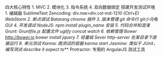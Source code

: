 四大核心特性
    1. MVC
    2. 模块化
    3. 指令系统
    4. 双向数据绑定
搭建开发测试环境
    1. 编辑器
        SublimeText
            Zencoding: div.row>div.col-md-12*10 (Ctrl+E)
        WebStorm
    2. 断点调试
        Batarang chrome 插件
    3. 版本管理
        git 命令行
        git小乌龟 GUI
    4. 开发调试
        NodeJS: npm install plugin_name 安装
    5. 代码合并和混淆
        Grunt: Gruntfile.js 配置文件
            uglify
            concat
            watch
    6. 依赖管理
        Bower
            http://bower.io
            bower install jquery
    7. 轻量级 Sever
        http-server
            在某目录下直接运行
    8. 单元测试
        Karma: 跑测试的容器
            karma start
        Jasmine: 类似于 JUnit，编写测试
            describe
            it
            expect
            to***
        Protractor: 专用的 AngularJS 测试工具
    